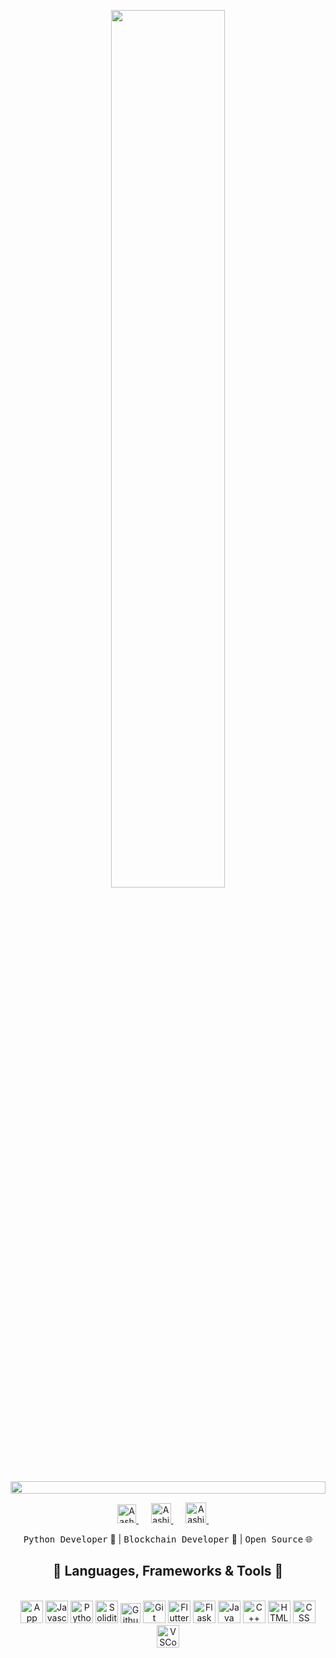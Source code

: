 <p align="center"> 
  <img width="60%" src="https://readme-typing-svg.herokuapp.com?font=Orbitron&size=25&color=BF91F3&background=1A1B27&center=true&vCenter=true&duration=3000&pause=300&lines=<This+is+Aashish+Bathe!>;<Welcome+To+My+Page!>">
</p>

<img src="https://i.imgur.com/dBaSKWF.gif" height="20" width="100%">

<p align='center'>
  <a href="https://www.linkedin.com/in/aashish-bathe-476a27237">
    <img height="30" src="https://upload.wikimedia.org/wikipedia/commons/thumb/0/01/LinkedIn_Logo.svg/1024px-LinkedIn_Logo.svg.png" alt="Aashish | LinkedIN">
  </a>&nbsp;&nbsp;&nbsp;&nbsp;
  <a href="mailto:aashish.bathe@gmail.com">
    <img height="32" src="https://user-images.githubusercontent.com/29790345/184528214-8f168ffd-5a4c-4d30-8d6b-917568924fbb.png?raw=true" alt="Aashish | Mail">
  </a>&nbsp;&nbsp;&nbsp;&nbsp;
  <a href="https://leetcode.com/LordShadow/">
    <img height="33" src="https://camo.githubusercontent.com/1eca2365da012b44816f2402011dc3ba78cefbe78228b22d60161a898d015b67/68747470733a2f2f6d69726f2e6d656469756d2e636f6d2f6d61782f313230302f312a4c75723972724a49547346526e7549595552596b53672e6a706567" alt="Aashish | Leetcode" >
  </a>&nbsp;&nbsp;&nbsp;&nbsp;
</p>

<div align="center">
  <kbd>Python Developer</kbd> 🐍 | <kbd>Blockchain Developer</kbd> 🔗 | <kbd>Open Source</kbd> 🌐
</div>

<h2 align="center">🔨 Languages, Frameworks & Tools 🔨</h2>
<br>
<div align="center">
    <img alt="App Development" height ="36px" src="https://cdn.jsdelivr.net/gh/devicons/devicon/icons/android/android-original.svg" /> 
    <img alt="Javascript" height ="36px" src="https://cdn.jsdelivr.net/gh/devicons/devicon/icons/javascript/javascript-original.svg" />
    <img alt="Python" height ="36px" src="https://cdn.jsdelivr.net/gh/devicons/devicon/icons/python/python-original.svg" />
    <img alt="Solidity" height ="36px" src="https://cdn.jsdelivr.net/gh/devicons/devicon/icons/solidity/solidity-original.svg" />
    <img alt="Github" height ="32px" src="https://cdn.jsdelivr.net/gh/devicons/devicon/icons/github/github-original.svg" />
    <img alt="Git" height ="36px" src="https://cdn.jsdelivr.net/gh/devicons/devicon/icons/git/git-original.svg" />
    <img alt="Flutter" height ="36px" src="https://cdn.jsdelivr.net/gh/devicons/devicon/icons/flutter/flutter-original.svg" /> 
    <img alt="Flask" height ="36px" src="https://cdn.jsdelivr.net/gh/devicons/devicon/icons/flask/flask-original.svg" /> 
    <img alt="Java" height ="36px" src="https://cdn.jsdelivr.net/gh/devicons/devicon/icons/java/java-original.svg" />
    <img alt="C++" height ="36px" src="https://cdn.jsdelivr.net/gh/devicons/devicon/icons/cplusplus/cplusplus-original.svg" />
    <img alt="HTML5" height ="36px" src="https://cdn.jsdelivr.net/gh/devicons/devicon/icons/html5/html5-original.svg" />
    <img alt="CSS" height ="36px" src="https://cdn.jsdelivr.net/gh/devicons/devicon/icons/css3/css3-original.svg" />
    <img alt="VSCode" height ="36px" src="https://cdn.jsdelivr.net/gh/devicons/devicon/icons/vscode/vscode-original.svg" />
</div>
<br>
